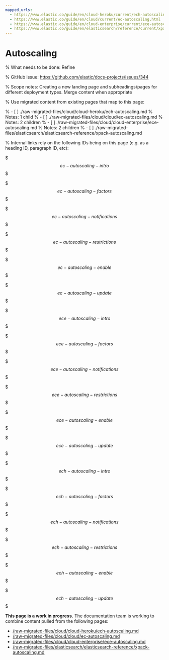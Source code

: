 ```yaml
---
mapped_urls:
  - https://www.elastic.co/guide/en/cloud-heroku/current/ech-autoscaling.html
  - https://www.elastic.co/guide/en/cloud/current/ec-autoscaling.html
  - https://www.elastic.co/guide/en/cloud-enterprise/current/ece-autoscaling.html
  - https://www.elastic.co/guide/en/elasticsearch/reference/current/xpack-autoscaling.html
---
```


# Autoscaling

% What needs to be done: Refine

% GitHub issue: https://github.com/elastic/docs-projects/issues/344

% Scope notes: Creating a new landing page and subheadings/pages for different deployment types. Merge content when appropriate

% Use migrated content from existing pages that map to this page:

% - [ ] ./raw-migrated-files/cloud/cloud-heroku/ech-autoscaling.md
%      Notes: 1 child
% - [ ] ./raw-migrated-files/cloud/cloud/ec-autoscaling.md
%      Notes: 2 children
% - [ ] ./raw-migrated-files/cloud/cloud-enterprise/ece-autoscaling.md
%      Notes: 2 children
% - [ ] ./raw-migrated-files/elasticsearch/elasticsearch-reference/xpack-autoscaling.md

% Internal links rely on the following IDs being on this page (e.g. as a heading ID, paragraph ID, etc):

$$$ec-autoscaling-intro$$$

$$$ec-autoscaling-factors$$$

$$$ec-autoscaling-notifications$$$

$$$ec-autoscaling-restrictions$$$

$$$ec-autoscaling-enable$$$

$$$ec-autoscaling-update$$$

$$$ece-autoscaling-intro$$$

$$$ece-autoscaling-factors$$$

$$$ece-autoscaling-notifications$$$

$$$ece-autoscaling-restrictions$$$

$$$ece-autoscaling-enable$$$

$$$ece-autoscaling-update$$$

$$$ech-autoscaling-intro$$$

$$$ech-autoscaling-factors$$$

$$$ech-autoscaling-notifications$$$

$$$ech-autoscaling-restrictions$$$

$$$ech-autoscaling-enable$$$

$$$ech-autoscaling-update$$$

**This page is a work in progress.** The documentation team is working to combine content pulled from the following pages:

* [/raw-migrated-files/cloud/cloud-heroku/ech-autoscaling.md](/raw-migrated-files/cloud/cloud-heroku/ech-autoscaling.md)
* [/raw-migrated-files/cloud/cloud/ec-autoscaling.md](/raw-migrated-files/cloud/cloud/ec-autoscaling.md)
* [/raw-migrated-files/cloud/cloud-enterprise/ece-autoscaling.md](/raw-migrated-files/cloud/cloud-enterprise/ece-autoscaling.md)
* [/raw-migrated-files/elasticsearch/elasticsearch-reference/xpack-autoscaling.md](/raw-migrated-files/elasticsearch/elasticsearch-reference/xpack-autoscaling.md)